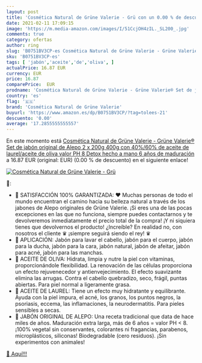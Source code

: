 ```yaml
---
layout: post
title: 'Cosmética Natural de Grüne Valerie - Grü con un 0.00 % de descuento'
date: 2021-02-11 17:09:15
image: 'https://m.media-amazon.com/images/I/51CcjOH4zIL._SL200_.jpg'
comments: true
category: ofertas
author: ring
slug: 'B0751BV3CP-es Cosmética Natural de Grüne Valerie - Grüne Valerie® Set de...'
sku: 'B0751BV3CP-es'
tags: [ 'jabón','aceite','de','oliva', ]
actualPrice: 16.87 EUR
currency: EUR
price: 16.87
comparePrice:  EUR
prodname: 'Cosmética Natural de Grüne Valerie - Grüne Valerie® Set de jabón original de Alepo 2 x 200g  400g  con 40%/60% de aceite de laurel/aceite de oliva  valor PH 8 Detox  hecho a mano  6 años de maduración'
country: 'es'
flag: '🇪🇸'
brand: 'Cosmética Natural de Grüne Valerie'
buyurl: 'https://www.amazon.es/dp/B0751BV3CP/?tag=tolees-21'
descuento: '0.00'
average: '17.2855555555557'
---
```


En este momento está [Cosmética Natural de Grüne Valerie - Grüne Valerie® Set de jabón original de Alepo 2 x 200g  400g  con 40%/60% de aceite de laurel/aceite de oliva  valor PH 8 Detox  hecho a mano  6 años de maduración](https://www.amazon.es/dp/B0751BV3CP/?tag=tolees-21) a 16.87 EUR (original:  EUR) (0.00 %  de descuento) en el siguiente enlace!

[![Cosmética Natural de Grüne Valerie - Grü](https://m.media-amazon.com/images/I/51CcjOH4zIL._SL200_.jpg)](https://www.amazon.es/dp/B0751BV3CP/?tag=tolees-21)

🔎:

- 🌿 SATISFACCIÓN 100% GARANTIZADA: ♥ Muchas personas de todo el mundo encuentran el camino hacia su belleza natural a través de los jabones de Alepo originales de Grüne Valerie. ¡Si eres una de las pocas excepciones en las que no funciona, siempre puedes contactarnos y te devolveremos inmediatamente el precio total de la compra! ¡Y ni siquiera tienes que devolvernos el producto! ¿Increíble? En realidad no, con nosotros el cliente ♛ ¡siempre seguirá siendo el rey! ♛
- 🌿 APLICACIÓN: Jabón para lavar el cabello, jabón para el cuerpo, jabón para la ducha, jabón para la cara, jabón natural, jabón de afeitar, jabón para acné, jabón para las manchas.
- 🌿 ACEITE DE OLIVA: Hidrata, limpia y nutre la piel con vitaminas, proporcionándole flexibilidad. La renovación de las células proporciona un efecto rejuvenecedor y antienvejecimiento. El efecto suavizante elimina las arrugas. Contra el cabello quebradizo, seco, frágil, puntas abiertas. Para piel normal a ligeramente grasa.
- 🌿 ACEITE DE LAUREL: Tiene un efecto muy hidratante y equilibrante. Ayuda con la piel impura, el acné, los granos, los puntos negros, la psoriasis, eccema, las inflamaciones, la neurodermatitis. Para pieles sensibles a secas.
- 🌿 JABÓN ORIGINAL DE ALEPO: Una receta tradicional que data de hace miles de años. Maduración extra larga, más de 6 años = valor PH < 8. ¡100% vegetal sin conservantes, colorantes ni fragancias, parabenos, microplásticos, siliconas! Biodegradable (cero residuos). ¡Sin experimentos con animales!

[🛒 Aquí!!!](https://www.amazon.es/dp/B0751BV3CP/?tag=tolees-21)
